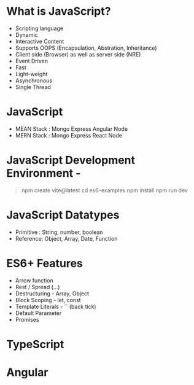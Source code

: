 # What is JavaScript?

- Scripting language
- Dynamic
- Interactive Content
- Supports OOPS (Encapsulation, Abstration, Inheritance)
- Client side (Browser) as well as server side (NRE)
- Event Driven
- Fast
- Light-weight
- Asynchronous
- Single Thread

# JavaScript

- MEAN Stack : Mongo Express Angular Node
- MERN Stack : Mongo Express React Node

# JavaScript Development Environment -

> npm create vite@latest
> cd es6-examples
> npm install
> npm run dev

# JavaScript Datatypes

- Primitive : String, number, boolean
- Reference: Object, Array, Date, Function

# ES6+ Features

- Arrow function
- Rest / Spread (...)
- Destructuring - Array, Object
- Block Scoping - let, const
- Template Literals - `` (back tick)
- Default Parameter
- Promises

# TypeScript

# Angular

